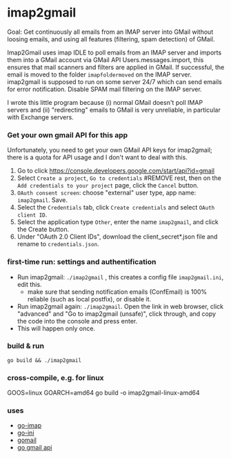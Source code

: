 # imap2gmail

Goal: Get continuously all emails from an IMAP server into GMail without loosing emails, and using all features (filtering, spam detection) of GMail.

Imap2Gmail uses imap IDLE to poll emails from an IMAP server and imports them into a GMail account via GMail API Users.messages.import,
this ensures that mail scanners and filters are applied in GMail. If successful, the email is moved to the folder `imapfoldermoved` on the IMAP server.
imap2gmail is supposed to run on some server 24/7 which can send emails for error notification. Disable SPAM mail filtering on the IMAP server.

I wrote this little program because (i) normal GMail doesn't poll IMAP servers and (ii) "redirecting" emails to GMail is very unreliable, in particular with Exchange servers.

### Get your own gmail API for this app
Unfortunately, you need to get your own GMail API keys for imap2gmail; there is a quota for API usage and I don't want to deal with this.

1. Go to click https://console.developers.google.com/start/api?id=gmail
2. Select `Create a project`, `Go to credentials` #REMOVE rest, then on the `Add credentials to your project` page, click the `Cancel` button.
3. `OAuth consent screen`: choose "external" user type, app name: `imap2gmail`. Save.
4. Select the `Credentials` tab, click `Create credentials` and select `OAuth client ID`.
5. Select the application type `Other`, enter the name `imap2gmail`, and click the Create button.
6. Under "OAuth 2.0 Client IDs", download the client_secret*.json file and rename to `credentials.json`.

### first-time run: settings and authentification
* Run imap2gmail: `./imap2gmail` , this creates a config file `imap2gmail.ini`, edit this.
  * make sure that sending notification emails (ConfEmail) is 100% reliable (such as local postfix), or disable it.
* Run imap2gmail again: `./imap2gmail`. Open the link in web browser, click "advanced" and "Go to imap2gmail (unsafe)", click through, and copy the code into the console and press enter.
* This will happen only once.

### build & run
```
go build && ./imap2gmail
```

### cross-compile, e.g. for linux
GOOS=linux GOARCH=amd64 go build -o imap2gmail-linux-amd64

### uses

* [go-imap](https://github.com/emersion/go-imap)
* [go-ini](https://pkg.go.dev/mod/gopkg.in/ini.v1)
* [gomail](https://pkg.go.dev/gopkg.in/gomail.v2)
* [go gmail api](https://developers.google.com/gmail/api/quickstart/go)
